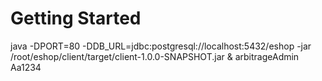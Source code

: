 # Getting Started
java -DPORT=80 -DDB_URL=jdbc:postgresql://localhost:5432/eshop -jar /root/eshop/client/target/client-1.0.0-SNAPSHOT.jar &
arbitrageAdmin
Aa1234